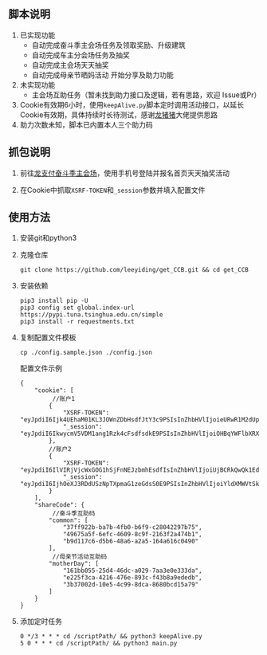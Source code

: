 ## 脚本说明

1. 已实现功能
   * 自动完成奋斗季主会场任务及领取奖励、升级建筑
   * 自动完成车主分会场任务及抽奖
   * 自动完成主会场天天抽奖
   * 自动完成母亲节晒妈活动 开始分享及助力功能
2. 未实现功能
   * 主会场互助任务（暂未找到助力接口及逻辑，若有思路，欢迎 Issue或Pr）
3. Cookie有效期6小时，使用`keepAlive.py`脚本定时调用活动接口，以延长Cookie有效期，具体持续时长待测试，感谢[龙猪猪](https://github.com/nianyuguai)大佬提供思路
4. 助力次数未知，脚本已内置本人三个助力码

## 抓包说明

1. 前往[龙支付奋斗季主会场](https://jxjkhd.kerlala.com/a/91/lPYNjdmN?u=37ff922b-ba7b-4fb0-b6f9-c28042297b75)，使用手机号登陆并报名首页天天抽奖活动

2. 在Cookie中抓取`XSRF-TOKEN`和`_session`参数并填入配置文件

## 使用方法

1. 安装git和python3

2. 克隆仓库

   ```
   git clone https://github.com/leeyiding/get_CCB.git && cd get_CCB
   ```

3. 安装依赖

   ```
   pip3 install pip -U
   pip3 config set global.index-url https://pypi.tuna.tsinghua.edu.cn/simple
   pip3 install -r requestments.txt
   ```

4. 复制配置文件模板

   ```
   cp ./config.sample.json ./config.json
   ```

   配置文件示例

   ```
   {
       "cookie": [
    		//账户1   
           {
               "XSRF-TOKEN": "eyJpdiI6Ijk4UEhaM01KL3JOWnZDbHsdfJtY3c9PSIsInZhbHVlIjoieURwR1M2dUpQOUxNY28yU3p4cmduQnZTZmk5M01FQms1Z1pRM1QyNFZhaW5PUmdLYkNQWXg3NVhhZ21OSTNNM1NTTDg5eU9qb1h3V0dLWDhLT2ZyZ1JIUkFhbUJWcDl4SzlMaitLbml6QXlFNXlBOUZGdlVzVFlKa3JoNDkxb2EiLCJtYWMiOiI5MmU0YWZjZjdhYzFiMTZhN2ZhYzU0ZGYxZGEwMGU2N2NkODNkYjBlMTNjMTJkNDE3ZGNlMDAwODEwNmNjYzc0In0%3D",
               "_session": "eyJpdiI6IkwycmV5VDM1ang1Rzk4cFsdfsdkE9PSIsInZhbHVlIjoiOHBqYWFlbXRXS3E5OWVyYS9WZTFxSzRQaU12cG1NZ2lwaU5RVStlN3JFVmdkRE1mQTI1OCtma1FxanFJUTJpMWhkZ01wTHNLa3l5b0FIRGhIMlVSQSszcVJUN1ArMHAzampKbHNpTFNxTkZ3VFpVSXhzMFEydlVoaEtHZGM3MkgiLCJtYWMiOiJkNjA1MTI2MTczZmNiYzQwZmYyNDY3YjAyZjkyYzNhYjA4NTk2YjY0ZTkxZDNlNDBjODY5YzI5ODU4NjNiMzVkIn0%3D"
           },
           //账户2
           {
               "XSRF-TOKEN": "eyJpdiI6IlVIRjVjcWxGOG1hSjFnNEJzbmhEsdfIsInZhbHVlIjoiUjBCRkQwQk1EdmxxdVp4YXF2OGM3S2ZrY2ZySmVkZjhwSnZCcldqY1JNTGZXb3Rja21TM2VQazcvMVlwbzUvV2hFeDR3c0MxWEJIdUp5cWI0VTFMdDh4b3NHU2pabVJwaEF5cE9Hc1d4TkdNRWprZ0VUbktlUEJXM3lBMkNUSHciLCJtYWMiOiJlMDQ4ZjM3YzhkMWNjNGY3NTdhNGZjMWIwNjdlYzBiNzlmZTNhNDc5MTM1OWE4YThkNDRjOTEzYjRhMmQzMmExIn0%3D",
               "_session": "eyJpdiI6IjhOeXJ3RDdUSzNpTXpmaG1zeGdsS0E9PSIsInZhbHVlIjoiYldXMWVtSktId0hGazcwKzl4alVYRU80VXAwRWVXRzJLZlFpbmdUd0V6SlBZOXl5QkQyOEIxaG9lOFB6N1sdfsdfWhORGZXcTB0clZWaUppMXlHcXpKbDVFMjZHM0MzOVM3RXVhU2lIUTZyU2grTDU5RUpIbnJ4WER4NzV3b24iLCJtYWMiOiJhNmEzZDJhZWE3ZTBkMzIxNjkxNjRhYTBjYjM3ZjE2YWE0Yzc2ZDY5MmFkN2E3YTcyOGI4NDE0MjU1ZDRmNDIxIn0%3D"
           }
       ],
       "shareCode": {
        	//奋斗季互助码   
           "common": [
               "37ff922b-ba7b-4fb0-b6f9-c28042297b75",
               "49675a5f-6efc-4609-8c9f-2163f2a474b1",
               "b9d117c6-d5b6-48a6-a2a5-164a616c0490"
           ],
        	//母亲节活动互助码   
           "motherDay": [
               "161bb055-25d4-46dc-a029-7aa3e0e333da",
               "e225f3ca-4216-476e-893c-f43b8a9ededb",
               "3b37002d-10e5-4c99-8dca-8680bcd15a79"
           ]
       }
   }
   ```

5. 添加定时任务

   ```
   0 */3 * * * cd /scriptPath/ && python3 keepAlive.py 
   5 0 * * * cd /scriptPath/ && python3 main.py
   ```



